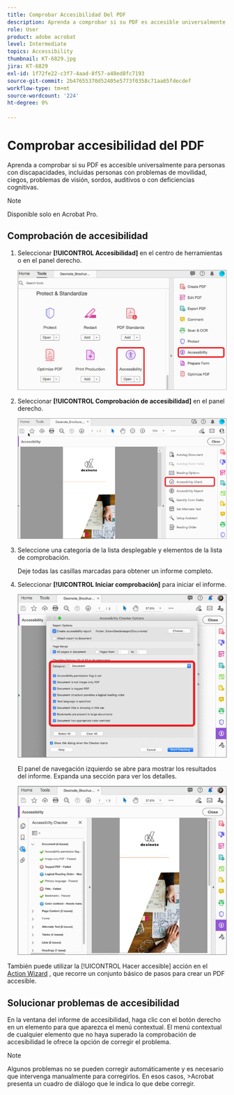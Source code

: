 ```yaml
---
title: Comprobar Accesibilidad Del PDF
description: Aprenda a comprobar si su PDF es accesible universalmente para las personas con discapacidades
role: User
product: adobe acrobat
level: Intermediate
topics: Accessibility
thumbnail: KT-6829.jpg
jira: KT-6829
exl-id: 1f72fe22-c3f7-4aad-8f57-a48ed8fc7193
source-git-commit: 2b47655370d52405e5773f0358c71aa65fdecdef
workflow-type: tm+mt
source-wordcount: '224'
ht-degree: 0%

---
```


# Comprobar accesibilidad del PDF

Aprenda a comprobar si su PDF es accesible universalmente para personas con discapacidades, incluidas personas con problemas de movilidad, ciegos, problemas de visión, sordos, auditivos o con deficiencias cognitivas.

>[!NOTE]
>
>Disponible solo en Acrobat Pro.

## Comprobación de accesibilidad

1. Seleccionar **[!UICONTROL Accesibilidad]** en el centro de herramientas o en el panel derecho.

   ![Paso 1 de accesibilidad](../assets/Accessibility_1.png)

1. Seleccionar **[!UICONTROL Comprobación de accesibilidad]** en el panel derecho.

   ![Paso 2 de accesibilidad](../assets/Accessibility_2.png)

1. Seleccione una categoría de la lista desplegable y elementos de la lista de comprobación.

   Deje todas las casillas marcadas para obtener un informe completo.

1. Seleccionar **[!UICONTROL Iniciar comprobación]** para iniciar el informe.

   ![Paso 3 de accesibilidad](../assets/Accessibility_3.png)

   El panel de navegación izquierdo se abre para mostrar los resultados del informe. Expanda una sección para ver los detalles.

   ![Paso 4 de accesibilidad](../assets/Accessibility_4.png)

También puede utilizar la [!UICONTROL Hacer accesible] acción en el [Action Wizard](https://experienceleague.adobe.com/docs/document-cloud-learn/acrobat-learning/advanced-tasks/action.html) , que recorre un conjunto básico de pasos para crear un PDF accesible.

## Solucionar problemas de accesibilidad

En la ventana del informe de accesibilidad, haga clic con el botón derecho en un elemento para que aparezca el menú contextual. El menú contextual de cualquier elemento que no haya superado la comprobación de accesibilidad le ofrece la opción de corregir el problema.

>[!NOTE]
>
>Algunos problemas no se pueden corregir automáticamente y es necesario que intervenga manualmente para corregirlos. En esos casos, >Acrobat presenta un cuadro de diálogo que le indica lo que debe corregir.